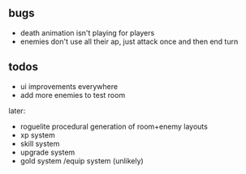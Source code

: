 ## bugs

- death animation isn't playing for players 
- enemies don't use all their ap, just attack once and then end turn

## todos

- ui improvements everywhere
- add more enemies to test room

later:
- roguelite procedural generation of room+enemy layouts
- xp system
- skill system
- upgrade system
- gold system /equip system (unlikely)
